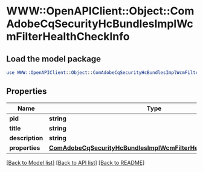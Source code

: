 # WWW::OpenAPIClient::Object::ComAdobeCqSecurityHcBundlesImplWcmFilterHealthCheckInfo

## Load the model package
```perl
use WWW::OpenAPIClient::Object::ComAdobeCqSecurityHcBundlesImplWcmFilterHealthCheckInfo;
```

## Properties
Name | Type | Description | Notes
------------ | ------------- | ------------- | -------------
**pid** | **string** |  | [optional] 
**title** | **string** |  | [optional] 
**description** | **string** |  | [optional] 
**properties** | [**ComAdobeCqSecurityHcBundlesImplWcmFilterHealthCheckProperties**](ComAdobeCqSecurityHcBundlesImplWcmFilterHealthCheckProperties.md) |  | [optional] 

[[Back to Model list]](../README.md#documentation-for-models) [[Back to API list]](../README.md#documentation-for-api-endpoints) [[Back to README]](../README.md)


